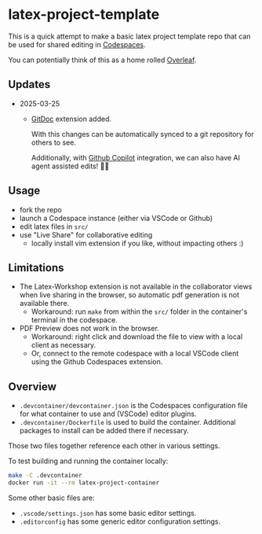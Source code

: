 # latex-project-template

This is a quick attempt to make a basic latex project template repo that can be used for shared editing in
[Codespaces](https://code.visualstudio.com/docs/remote/codespaces).

You can potentially think of this as a home rolled [Overleaf](https://overleaf.com).

## Updates

- 2025-03-25
  - [GitDoc](https://marketplace.visualstudio.com/items?itemName=vsls-contrib.gitdoc) extension added.

    With this changes can be automatically synced to a git repository for others to see.

    Additionally, with [Github Copilot](https://marketplace.visualstudio.com/items?itemName=GitHub.copilot) integration, we can also have AI agent assisted edits! 🤖😄

## Usage

- fork the repo
- launch a Codespace instance (either via VSCode or Github)
- edit latex files in `src/`
- use "Live Share" for collaborative editing
  - locally install vim extension if you like, without impacting others :)

## Limitations

- The Latex-Workshop extension is not available in the collaborator views when live sharing in the browser, so automatic pdf generation is not available there.
  - Workaround: run `make` from within the `src/` folder in the container's terminal in the codespace.
- PDF Preview does not work in the browser.
  - Workaround: right click and download the file to view with a local client as necessary.
  - Or, connect to the remote codespace with a local VSCode client using the Github Codespaces extension.

## Overview

- `.devcontainer/devcontainer.json` is the Codespaces configuration file for what container to use and (VSCode) editor plugins.
- `.devcontainer/Dockerfile` is used to build the container.  Additional packages to install can be added there if necessary.

Those two files together reference each other in various settings.

To test building and running the container locally:

```sh
make -C .devcontainer
docker run -it --rm latex-project-container
```

Some other basic files are:

- `.vscode/settings.json` has some basic editor settings.
- `.editorconfig` has some generic editor configuration settings.
